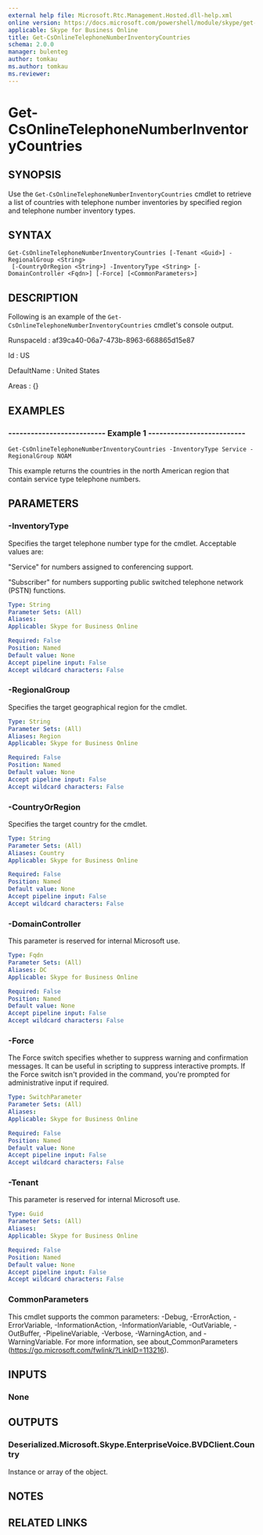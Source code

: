 ```yaml
---
external help file: Microsoft.Rtc.Management.Hosted.dll-help.xml 
online version: https://docs.microsoft.com/powershell/module/skype/get-csonlinetelephonenumberinventorycountries
applicable: Skype for Business Online
title: Get-CsOnlineTelephoneNumberInventoryCountries
schema: 2.0.0
manager: bulenteg
author: tomkau
ms.author: tomkau
ms.reviewer:
---
```


# Get-CsOnlineTelephoneNumberInventoryCountries

## SYNOPSIS
Use the `Get-CsOnlineTelephoneNumberInventoryCountries` cmdlet to retrieve a list of countries with telephone number inventories by specified region and telephone number inventory types.

## SYNTAX

```
Get-CsOnlineTelephoneNumberInventoryCountries [-Tenant <Guid>] -RegionalGroup <String>
 [-CountryOrRegion <String>] -InventoryType <String> [-DomainController <Fqdn>] [-Force] [<CommonParameters>]
```

## DESCRIPTION
Following is an example of the `Get-CsOnlineTelephoneNumberInventoryCountries` cmdlet's console output.

RunspaceId : af39ca40-06a7-473b-8963-668865d15e87

Id : US

DefaultName : United States

Areas : {}

## EXAMPLES

### -------------------------- Example 1 --------------------------
```
Get-CsOnlineTelephoneNumberInventoryCountries -InventoryType Service -RegionalGroup NOAM
```

This example returns the countries in the north American region that contain service type telephone numbers.

## PARAMETERS

### -InventoryType
Specifies the target telephone number type for the cmdlet.
Acceptable values are:

"Service" for numbers assigned to conferencing support.

"Subscriber" for numbers supporting public switched telephone network (PSTN) functions.

```yaml
Type: String
Parameter Sets: (All)
Aliases: 
Applicable: Skype for Business Online

Required: False
Position: Named
Default value: None
Accept pipeline input: False
Accept wildcard characters: False
```

### -RegionalGroup
Specifies the target geographical region for the cmdlet.

```yaml
Type: String
Parameter Sets: (All)
Aliases: Region
Applicable: Skype for Business Online

Required: False
Position: Named
Default value: None
Accept pipeline input: False
Accept wildcard characters: False
```

### -CountryOrRegion
Specifies the target country for the cmdlet.

```yaml
Type: String
Parameter Sets: (All)
Aliases: Country
Applicable: Skype for Business Online

Required: False
Position: Named
Default value: None
Accept pipeline input: False
Accept wildcard characters: False
```

### -DomainController
This parameter is reserved for internal Microsoft use.

```yaml
Type: Fqdn
Parameter Sets: (All)
Aliases: DC
Applicable: Skype for Business Online

Required: False
Position: Named
Default value: None
Accept pipeline input: False
Accept wildcard characters: False
```

### -Force
The Force switch specifies whether to suppress warning and confirmation messages.
It can be useful in scripting to suppress interactive prompts.
If the Force switch isn't provided in the command, you're prompted for administrative input if required.

```yaml
Type: SwitchParameter
Parameter Sets: (All)
Aliases: 
Applicable: Skype for Business Online

Required: False
Position: Named
Default value: None
Accept pipeline input: False
Accept wildcard characters: False
```

### -Tenant
This parameter is reserved for internal Microsoft use.

```yaml
Type: Guid
Parameter Sets: (All)
Aliases: 
Applicable: Skype for Business Online

Required: False
Position: Named
Default value: None
Accept pipeline input: False
Accept wildcard characters: False
```

### CommonParameters
This cmdlet supports the common parameters: -Debug, -ErrorAction, -ErrorVariable, -InformationAction, -InformationVariable, -OutVariable, -OutBuffer, -PipelineVariable, -Verbose, -WarningAction, and -WarningVariable. For more information, see about_CommonParameters (https://go.microsoft.com/fwlink/?LinkID=113216).

## INPUTS

### None

## OUTPUTS

### Deserialized.Microsoft.Skype.EnterpriseVoice.BVDClient.Country
Instance or array of the object.

## NOTES

## RELATED LINKS

